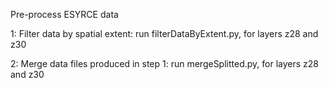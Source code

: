 Pre-process ESYRCE data

1: Filter data by spatial extent: run filterDataByExtent.py, for layers z28 and z30

2: Merge data files produced in step 1: run mergeSplitted.py, for layers z28 and z30



